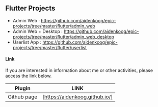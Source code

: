 ## Flutter Projects

- Admin Web : https://github.com/aidenkoog/epic-projects/tree/master/flutter/admin_web
- Admin Web + Desktop : https://github.com/aidenkoog/epic-projects/tree/master/flutter/admin_web_desktop
- Userlist App : https://github.com/aidenkoog/epic-projects/tree/master/flutter/userlist

#### Link

If you are interested in information about me or other activities, please access the link below.

| Plugin      | LINK                           |
| ----------- | ------------------------------ |
| Github page | [https://aidenkoog.github.io/] |
